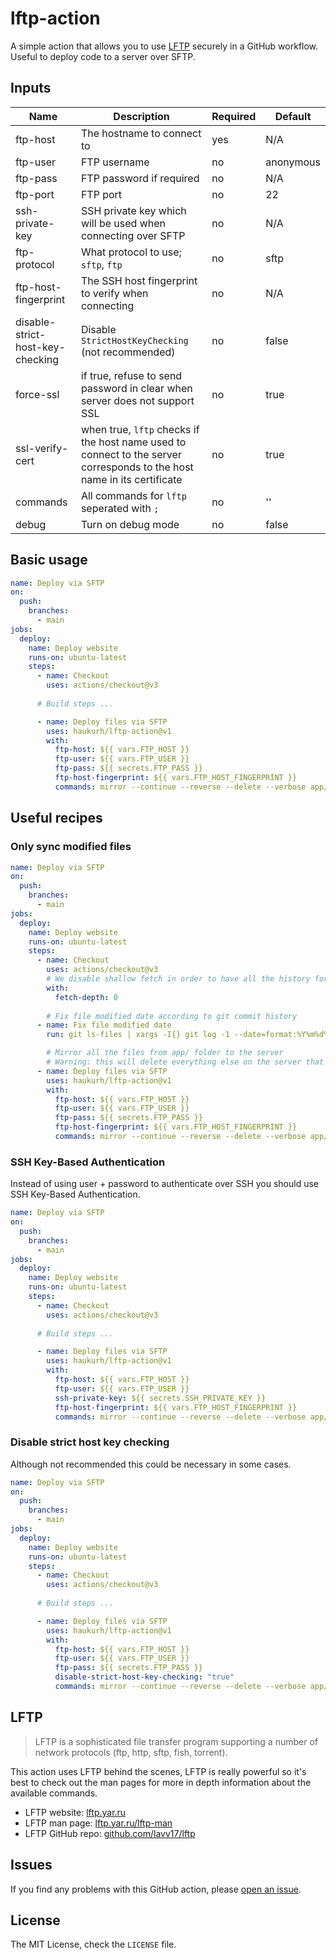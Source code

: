 # lftp-action

A simple action that allows you to use [LFTP](https://lftp.yar.ru) securely in a GitHub workflow. 
Useful to deploy code to a server over SFTP.

## Inputs

| Name                             | Description                                                                                                             | Required | Default   |
|----------------------------------|-------------------------------------------------------------------------------------------------------------------------|----------|-----------|
| ftp-host                         | The hostname to connect to                                                                                              | yes      | N/A       |
| ftp-user                         | FTP username                                                                                                            | no       | anonymous |
| ftp-pass                         | FTP password if required                                                                                                | no       | N/A       |
| ftp-port                         | FTP port                                                                                                                | no       | 22        |
| ssh-private-key                  | SSH private key which will be used when connecting over SFTP                                                            | no       | N/A       |
| ftp-protocol                     | What protocol to use; `sftp`, `ftp`                                                                                     | no       | sftp      |
| ftp-host-fingerprint             | The SSH host fingerprint to verify when connecting                                                                      | no       | N/A       |
| disable-strict-host-key-checking | Disable `StrictHostKeyChecking` (not recommended)                                                                       | no       | false     |
| force-ssl                        | if true, refuse to send password in clear when server does not support SSL                                              | no       | true      |
| ssl-verify-cert                  | when true, `lftp` checks if the host name used to connect to the server corresponds to the host name in its certificate | no       | true      |
| commands                         | All commands for `lftp` seperated with `;`                                                                              | no       | ''        |
| debug                            | Turn on debug mode                                                                                                      | no       | false     |

## Basic usage

```yaml
name: Deploy via SFTP
on:
  push:
    branches:
      - main
jobs:
  deploy:
    name: Deploy website
    runs-on: ubuntu-latest
    steps:
      - name: Checkout
        uses: actions/checkout@v3
        
      # Build steps ...

      - name: Deploy files via SFTP
        uses: haukurh/lftp-action@v1
        with:
          ftp-host: ${{ vars.FTP_HOST }}
          ftp-user: ${{ vars.FTP_USER }}
          ftp-pass: ${{ secrets.FTP_PASS }}
          ftp-host-fingerprint: ${{ vars.FTP_HOST_FINGERPRINT }}
          commands: mirror --continue --reverse --delete --verbose app/ /remote/www/site/
```

## Useful recipes

### Only sync modified files

```yaml
name: Deploy via SFTP
on:
  push:
    branches:
      - main
jobs:
  deploy:
    name: Deploy website
    runs-on: ubuntu-latest
    steps:
      - name: Checkout
        uses: actions/checkout@v3
        # We disable shallow fetch in order to have all the history for next step
        with:
          fetch-depth: 0
        
        # Fix file modified date according to git commit history
      - name: Fix file modified date
        run: git ls-files | xargs -I{} git log -1 --date=format:%Y%m%d%H%M.%S --format='touch -t %ad "{}"' "{}" | $SHELL

        # Mirror all the files from app/ folder to the server
        # Warning: this will delete everything else on the server that's not included in the mirror
      - name: Deploy files via SFTP
        uses: haukurh/lftp-action@v1
        with:
          ftp-host: ${{ vars.FTP_HOST }}
          ftp-user: ${{ vars.FTP_USER }}
          ftp-pass: ${{ secrets.FTP_PASS }}
          ftp-host-fingerprint: ${{ vars.FTP_HOST_FINGERPRINT }}
          commands: mirror --continue --reverse --delete --verbose app/ /remote/www/site/
```

### SSH Key-Based Authentication

Instead of using user + password to authenticate over SSH you should use SSH Key-Based Authentication.

```yaml
name: Deploy via SFTP
on:
  push:
    branches:
      - main
jobs:
  deploy:
    name: Deploy website
    runs-on: ubuntu-latest
    steps:
      - name: Checkout
        uses: actions/checkout@v3
        
      # Build steps ...

      - name: Deploy files via SFTP
        uses: haukurh/lftp-action@v1
        with:
          ftp-host: ${{ vars.FTP_HOST }}
          ftp-user: ${{ vars.FTP_USER }}
          ssh-private-key: ${{ secrets.SSH_PRIVATE_KEY }}
          ftp-host-fingerprint: ${{ vars.FTP_HOST_FINGERPRINT }}
          commands: mirror --continue --reverse --delete --verbose app/ /remote/www/site/
```

### Disable strict host key checking

Although not recommended this could be necessary in some cases.

```yaml
name: Deploy via SFTP
on:
  push:
    branches:
      - main
jobs:
  deploy:
    name: Deploy website
    runs-on: ubuntu-latest
    steps:
      - name: Checkout
        uses: actions/checkout@v3
        
      # Build steps ...

      - name: Deploy files via SFTP
        uses: haukurh/lftp-action@v1
        with:
          ftp-host: ${{ vars.FTP_HOST }}
          ftp-user: ${{ vars.FTP_USER }}
          ftp-pass: ${{ secrets.FTP_PASS }}
          disable-strict-host-key-checking: "true"
          commands: mirror --continue --reverse --delete --verbose app/ /remote/www/site/
```

## LFTP

> LFTP is a sophisticated file transfer program supporting a number of network protocols (ftp, http, sftp, fish, torrent).

This action uses LFTP behind the scenes, LFTP is really powerful so it's best to check out the man pages for more 
in depth information about the available commands.

- LFTP website: [lftp.yar.ru](https://lftp.yar.ru)
- LFTP man page: [lftp.yar.ru/lftp-man](https://lftp.yar.ru/lftp-man.html)
- LFTP GitHub repo: [github.com/lavv17/lftp](https://github.com/lavv17/lftp)

## Issues

If you find any problems with this GitHub action, please [open an issue](https://github.com/haukurh/lftp-action/issues).

## License

The MIT License, check the `LICENSE` file.
